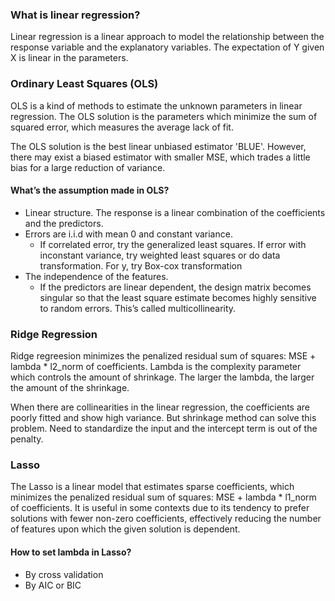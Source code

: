 ### What is linear regression?

Linear regression is a linear approach to model the relationship between the response variable and the explanatory variables. The expectation of Y given X is linear in the parameters. 	

### Ordinary Least Squares (OLS)

OLS is a kind of methods to estimate the unknown parameters in linear regression. The OLS solution is the parameters which minimize the sum of squared error, which measures the average lack of fit.

The OLS solution is the best linear unbiased estimator 'BLUE'. However, there may exist a biased estimator with smaller MSE, which trades a little bias for a large reduction of variance.

#### What’s the assumption made in OLS?

* Linear structure. The response is a linear combination of the coefficients and the predictors.
* Errors are i.i.d with mean 0 and constant variance. 
  - If correlated error, try the generalized least squares. If error with inconstant variance, try weighted least squares or do data transformation. For y, try Box-cox transformation
* The independence of the features. 
  - If the predictors are linear dependent, the design matrix becomes singular so that the least square estimate becomes highly sensitive to random errors. This’s called multicollinearity.

### Ridge Regression

Ridge regreesion minimizes the penalized residual sum of squares: MSE + lambda * l2_norm of coefficients. Lambda is the complexity parameter which controls the amount of shrinkage. The larger the lambda, the larger the amount of the shrinkage. 

When there are collinearities in the linear regression, the coefficients are poorly fitted and show high variance. But shrinkage method can solve this problem. Need to standardize the input and the intercept term is out of the penalty.

### Lasso 

The Lasso is a linear model that estimates sparse coefficients, which minimizes the penalized residual sum of squares: MSE + lambda * l1_norm of coefficients. It is useful in some contexts due to its tendency to prefer solutions with fewer non-zero coefficients, effectively reducing the number of features upon which the given solution is dependent. 

#### How to set lambda in Lasso?
* By cross validation
* By AIC or BIC
